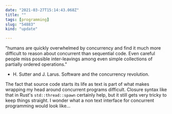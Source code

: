 ```yaml
---
date: "2021-03-27T15:14:43.068Z"
title: ""
tags: [programming]
slug: "54883"
kind: "update"

---
```

"humans are quickly overwhelmed by concurrency and find it much more difficult to reason about concurrent than sequential code. Even careful people miss possible inter-leavings among even simple collections of partially ordered operations."
- H. Sutter and J. Larus. Software and the concurrency revolution.

The fact that source code starts its life as text is part of what makes wrapping my head around concurrent programs difficult. Closure syntax like that in Rust's `std::thread::spawn` certainly help, but it still gets very tricky to keep things straight. I wonder what a non text interface for concurrent programming would look like...